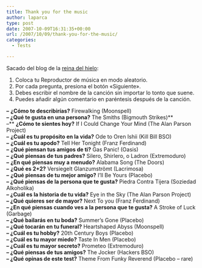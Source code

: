 ```yaml
---
title: Thank you for the music
author: laparca
type: post
date: 2007-10-09T16:31:35+00:00
url: /2007/10/09/thank-you-for-the-music/
categories:
  - Tests

---
```

Sacado del blog de la <a href="http://www.lacortecelestialdice.blogspot.com/" target="_blank">reina del hielo</a>:

1. Coloca tu Reproductor de música en modo aleatorio.  
2. Por cada pregunta, presiona el botón «Siguiente».  
3. Debes escribir el nombre de la canción sin importar lo tonto que suene.  
4. Puedes añadir algún comentario en paréntesis después de la canción.

**&#8211;** **¿Cómo te describirías?** Firewalking (Moonspell)  
 **&#8211; ¿Qué te gusta en una persona?** The Smiths (Bigmouth Strikes)**  
&#8211;** **¿Cómo te sientes hoy?** If I Could Change Your Mind (The Alan Parson Project)  
 **&#8211;** **¿Cuál es tu propósito en la vida?** Ode to Oren Ishii (Kill Bill BSO)  
**&#8211;** **¿Cuál es tu apodo?** Tell Her Tonight (Franz Ferdinand)  
**&#8211;** **¿Qué piensan tus amigos de ti?** Gas Panic! (Oasis)  
 **&#8211;** **¿Qué piensas de tus padres?** Silero, Shirlero, o Ladron (Extremoduro)  
**&#8211;** **¿En qué piensas muy a menudo?** Alabama Song (The Doors)  
 **&#8211;** **¿Qué es 2+2?** Versiegelt Glanzumströmt (Lacrimosa)  
 **&#8211;** **¿Qué piensas de tu mejor amigo?** I&#8217;ll Be Yours (Placebo)  
 **&#8211; ¿Qué piensas de la persona que te gusta?** Piedra Contra Tijera (Soziedad Alkoholika)  
**&#8211; ¿Cuál es la historia de tu vida?** Eye in the Sky (The Alan Parson Project)  
**&#8211; ¿Qué quieres ser de mayor?** Next To you (Franz Ferdinand)  
 **&#8211; ¿En qué piensas cuando ves a la persona que te gusta?** A Stroke of Luck (Garbage)  
 **&#8211; ¿Qué bailarás en tu boda?** Summer&#8217;s Gone (Placebo)  
 **&#8211; ¿Qué tocarán en tu funeral?** Heartshaped Abyss (Moonspell)  
 **&#8211; ¿Cuál es tu hobby?** 20th Century Boys (Placebo)  
 **&#8211; ¿Cuál es tu mayor miedo?** Taste In Men (Placebo)  
 **&#8211; ¿Cuál es tu mayor secreto?** Prometeo (Extremoduro)  
 **&#8211; ¿Qué piensas de tus amigos?** The Jocker (Hackers BSO)  
**&#8211; ¿Qué opinas de este test?** Theme From Funky Reverend (Placebo &#8211; rare)